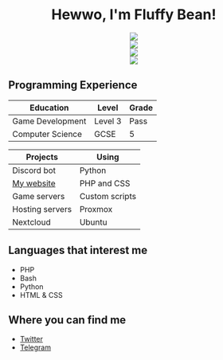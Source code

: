 <div align="center">
  <h1>Hewwo, I'm Fluffy Bean!</h1>
  
  <div align="center">
    <img src="https://github-readme-stats.vercel.app/api/top-langs/?username=Fluffy-Bean&layout=compact&theme=gruvbox&card_width=445&langs_count=10">
  </div>

  <div align="center">
    <img src="https://github-readme-stats.vercel.app/api?username=Fluffy-Bean&theme=gruvbox&show_icons=false">
  </div>

  <div align="center">
    <img src="https://github-readme-stats.vercel.app/api/wakatime?username=Fluffy_Bean&layout=compact&theme=gruvbox&langs_count=10">
  </div>

  <div align="center">
    <img src="https://spotify-recently-played-readme.vercel.app/api?user=lizarddash005&width=495&count=3">
  </div>
</div>

## Programming Experience
|Education       |Level  |Grade|
|----------------|-------|-----|
|Game Development|Level 3|Pass |
|Computer Science|GCSE   |5    |

|Projects                                |Using             |
|----------------------------------------|------------------|
|Discord bot                             |Python            |
|[My website](https://gay.fluffybean.gay)|PHP and CSS       |
|Game servers                            |Custom scripts    |
|Hosting servers                         |Proxmox           |
|Nextcloud                               |Ubuntu            |

## Languages that interest me
- PHP
- Bash
- Python
- HTML & CSS

## Where you can find me
- [Twitter](https://twitter.com/fluffybeanUwU)
- [Telegram](https://t.me/Fluffy_Bean)
